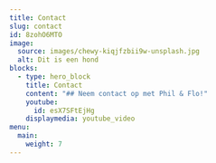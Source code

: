 ```yaml
---
title: Contact
slug: contact
id: 8zohO6MTO
image:
  source: images/chewy-kiqjfzbii9w-unsplash.jpg
  alt: Dit is een hond
blocks:
  - type: hero_block
    title: Contact
    content: "## Neem contact op met Phil & Flo!"
    youtube:
      id: esX7SFtEjHg
    displaymedia: youtube_video
menu:
  main:
    weight: 7
---
```

